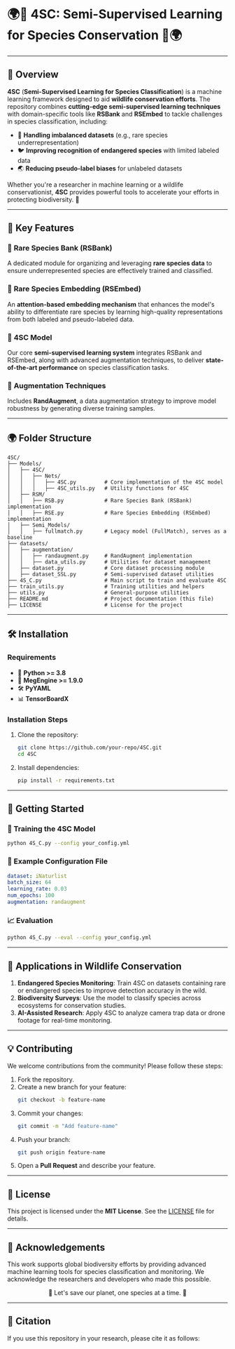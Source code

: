 # 🌍🐾 **4SC: Semi-Supervised Learning for Species Conservation** 🐾🌍
---

## 🌟 Overview

**4SC** (**Semi-Supervised Learning for Species Classification**) is a machine learning framework designed to aid **wildlife conservation efforts**. The repository combines **cutting-edge semi-supervised learning techniques** with domain-specific tools like **RSBank** and **RSEmbed** to tackle challenges in species classification, including:

- 🌿 **Handling imbalanced datasets** (e.g., rare species underrepresentation)
- 🐦 **Improving recognition of endangered species** with limited labeled data
- 🌏 **Reducing pseudo-label biases** for unlabeled datasets

Whether you're a researcher in machine learning or a wildlife conservationist, **4SC** provides powerful tools to accelerate your efforts in protecting biodiversity. 🌱

---

## 🌳 Key Features

### 🦌 **Rare Species Bank (RSBank)**  
A dedicated module for organizing and leveraging **rare species data** to ensure underrepresented species are effectively trained and classified.

### 🦋 **Rare Species Embedding (RSEmbed)**  
An **attention-based embedding mechanism** that enhances the model's ability to differentiate rare species by learning high-quality representations from both labeled and pseudo-labeled data.

### 🐾 **4SC Model**  
Our core **semi-supervised learning system** integrates RSBank and RSEmbed, along with advanced augmentation techniques, to deliver **state-of-the-art performance** on species classification tasks.

### 🌿 **Augmentation Techniques**  
Includes **RandAugment**, a data augmentation strategy to improve model robustness by generating diverse training samples.

---

## 🌍 Folder Structure

```plaintext
4SC/
├── Models/
│   ├── 4SC/
│   │   ├── Nets/
│   │   │   ├── 4SC.py         # Core implementation of the 4SC model
│   │   │   ├── 4SC_utils.py   # Utility functions for 4SC
│   ├── RSM/
│   │   ├── RSB.py             # Rare Species Bank (RSBank) implementation
│   │   ├── RSE.py             # Rare Species Embedding (RSEmbed) implementation
│   ├── Semi_Models/
│   │   ├── fullmatch.py       # Legacy model (FullMatch), serves as a baseline
├── datasets/
│   ├── augmentation/
│   │   ├── randaugment.py     # RandAugment implementation
│   │   ├── data_utils.py      # Utilities for dataset management
│   ├── dataset.py             # Core dataset processing module
│   ├── dataset_SSL.py         # Semi-supervised dataset utilities
├── 4S_C.py                    # Main script to train and evaluate 4SC
├── train_utils.py             # Training utilities and helpers
├── utils.py                   # General-purpose utilities
├── README.md                  # Project documentation (this file)
├── LICENSE                    # License for the project
```

---

## 🛠️ Installation

### Requirements
- 🐍 **Python >= 3.8**
- 🧠 **MegEngine >= 1.9.0**
- 🛠️ **PyYAML**
- 📊 **TensorBoardX**

### Installation Steps
1. Clone the repository:
   ```bash
   git clone https://github.com/your-repo/4SC.git
   cd 4SC
   ```
2. Install dependencies:
   ```bash
   pip install -r requirements.txt
   ```

---

## 🚀 Getting Started

### 🔧 Training the 4SC Model
```bash
python 4S_C.py --config your_config.yml
```

### 📝 Example Configuration File
```yaml
dataset: iNaturlist
batch_size: 64
learning_rate: 0.03
num_epochs: 100
augmentation: randaugment
```

### 📈 Evaluation
```bash
python 4S_C.py --eval --config your_config.yml
```

---

## 🐾 Applications in Wildlife Conservation

1. **Endangered Species Monitoring**: Train 4SC on datasets containing rare or endangered species to improve detection accuracy in the wild.  
2. **Biodiversity Surveys**: Use the model to classify species across ecosystems for conservation studies.  
3. **AI-Assisted Research**: Apply 4SC to analyze camera trap data or drone footage for real-time monitoring.

---

## 💡 Contributing

We welcome contributions from the community! Please follow these steps:

1. Fork the repository.
2. Create a new branch for your feature:  
   ```bash
   git checkout -b feature-name
   ```
3. Commit your changes:  
   ```bash
   git commit -m "Add feature-name"
   ```
4. Push your branch:  
   ```bash
   git push origin feature-name
   ```
5. Open a **Pull Request** and describe your feature.

---

## 📜 License

This project is licensed under the **MIT License**. See the [LICENSE](LICENSE) file for details.

---

## 🌟 Acknowledgements

This work supports global biodiversity efforts by providing advanced machine learning tools for species classification and monitoring. We acknowledge the researchers and developers who made this possible.

<p align="center">💚 Let's save our planet, one species at a time. 💚</p>

---

## 📖 Citation

If you use this repository in your research, please cite it as follows:

```bibtex
